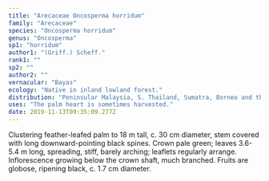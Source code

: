 ```yaml
---
title: "Arecaceae Oncosperma horridum"
family: "Arecaceae"
species: "Oncosperma horridum"
genus: "Oncosperma"
sp1: "horridum"
author1: "(Griff.) Scheff."
rank1: ""
sp2: ""
author2: ""
vernacular: "Bayas"
ecology: "Native in inland lowland forest."
distribution: "Peninsular Malaysia, S. Thailand, Sumatra, Borneo and the Philippines."
uses: "The palm heart is sometimes harvested."
date: 2019-11-13T09:35:09.277Z
---
```

Clustering feather-leafed palm to 18 m tall, c. 30 cm diameter, stem covered with long downward-pointing black spines. Crown pale green; leaves 3.6-5.4 m long, spreading, stiff, barely arching; leaflets regularly arrange. Inflorescence growing below the crown shaft, much branched. Fruits are globose, ripening black, c. 1.7 cm diameter.